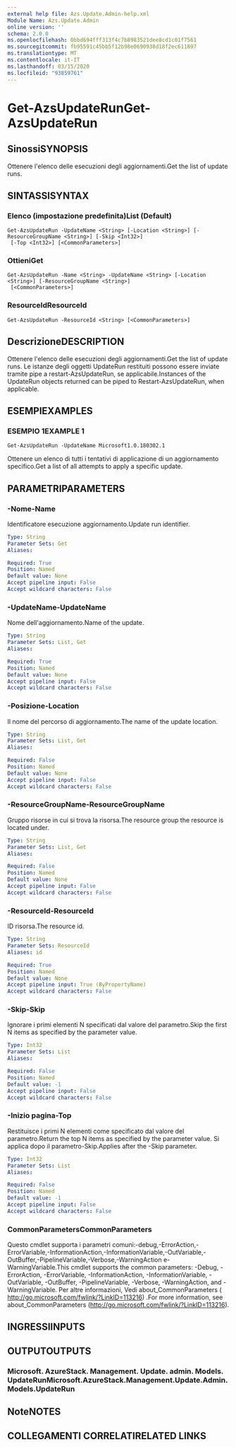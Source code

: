 ```yaml
---
external help file: Azs.Update.Admin-help.xml
Module Name: Azs.Update.Admin
online version: ''
schema: 2.0.0
ms.openlocfilehash: 0bbd694fff313f4c7b8983521dee8cd1c01f7561
ms.sourcegitcommit: fb95591c45bb5f12b98e0690938d18f2ec611897
ms.translationtype: MT
ms.contentlocale: it-IT
ms.lasthandoff: 03/15/2020
ms.locfileid: "93859761"
---
```

# <span data-ttu-id="cafe2-101">Get-AzsUpdateRun</span><span class="sxs-lookup"><span data-stu-id="cafe2-101">Get-AzsUpdateRun</span></span>

## <span data-ttu-id="cafe2-102">Sinossi</span><span class="sxs-lookup"><span data-stu-id="cafe2-102">SYNOPSIS</span></span>
<span data-ttu-id="cafe2-103">Ottenere l'elenco delle esecuzioni degli aggiornamenti.</span><span class="sxs-lookup"><span data-stu-id="cafe2-103">Get the list of update runs.</span></span>

## <span data-ttu-id="cafe2-104">SINTASSI</span><span class="sxs-lookup"><span data-stu-id="cafe2-104">SYNTAX</span></span>

### <span data-ttu-id="cafe2-105">Elenco (impostazione predefinita)</span><span class="sxs-lookup"><span data-stu-id="cafe2-105">List (Default)</span></span>
```
Get-AzsUpdateRun -UpdateName <String> [-Location <String>] [-ResourceGroupName <String>] [-Skip <Int32>]
 [-Top <Int32>] [<CommonParameters>]
```

### <span data-ttu-id="cafe2-106">Ottieni</span><span class="sxs-lookup"><span data-stu-id="cafe2-106">Get</span></span>
```
Get-AzsUpdateRun -Name <String> -UpdateName <String> [-Location <String>] [-ResourceGroupName <String>]
 [<CommonParameters>]
```

### <span data-ttu-id="cafe2-107">ResourceId</span><span class="sxs-lookup"><span data-stu-id="cafe2-107">ResourceId</span></span>
```
Get-AzsUpdateRun -ResourceId <String> [<CommonParameters>]
```

## <span data-ttu-id="cafe2-108">Descrizione</span><span class="sxs-lookup"><span data-stu-id="cafe2-108">DESCRIPTION</span></span>
<span data-ttu-id="cafe2-109">Ottenere l'elenco delle esecuzioni degli aggiornamenti.</span><span class="sxs-lookup"><span data-stu-id="cafe2-109">Get the list of update runs.</span></span> <span data-ttu-id="cafe2-110">Le istanze degli oggetti UpdateRun restituiti possono essere inviate tramite pipe a restart-AzsUpdateRun, se applicabile.</span><span class="sxs-lookup"><span data-stu-id="cafe2-110">Instances of the UpdateRun objects returned can be piped to Restart-AzsUpdateRun, when applicable.</span></span>

## <span data-ttu-id="cafe2-111">ESEMPI</span><span class="sxs-lookup"><span data-stu-id="cafe2-111">EXAMPLES</span></span>

### <span data-ttu-id="cafe2-112">ESEMPIO 1</span><span class="sxs-lookup"><span data-stu-id="cafe2-112">EXAMPLE 1</span></span>
```
Get-AzsUpdateRun -UpdateName Microsoft1.0.180302.1
```

<span data-ttu-id="cafe2-113">Ottenere un elenco di tutti i tentativi di applicazione di un aggiornamento specifico.</span><span class="sxs-lookup"><span data-stu-id="cafe2-113">Get a list of all attempts to apply a specific update.</span></span>

## <span data-ttu-id="cafe2-114">PARAMETRI</span><span class="sxs-lookup"><span data-stu-id="cafe2-114">PARAMETERS</span></span>

### <span data-ttu-id="cafe2-115">-Nome</span><span class="sxs-lookup"><span data-stu-id="cafe2-115">-Name</span></span>
<span data-ttu-id="cafe2-116">Identificatore esecuzione aggiornamento.</span><span class="sxs-lookup"><span data-stu-id="cafe2-116">Update run identifier.</span></span>

```yaml
Type: String
Parameter Sets: Get
Aliases:

Required: True
Position: Named
Default value: None
Accept pipeline input: False
Accept wildcard characters: False
```

### <span data-ttu-id="cafe2-117">-UpdateName</span><span class="sxs-lookup"><span data-stu-id="cafe2-117">-UpdateName</span></span>
<span data-ttu-id="cafe2-118">Nome dell'aggiornamento.</span><span class="sxs-lookup"><span data-stu-id="cafe2-118">Name of the update.</span></span>

```yaml
Type: String
Parameter Sets: List, Get
Aliases:

Required: True
Position: Named
Default value: None
Accept pipeline input: False
Accept wildcard characters: False
```

### <span data-ttu-id="cafe2-119">-Posizione</span><span class="sxs-lookup"><span data-stu-id="cafe2-119">-Location</span></span>
<span data-ttu-id="cafe2-120">Il nome del percorso di aggiornamento.</span><span class="sxs-lookup"><span data-stu-id="cafe2-120">The name of the update location.</span></span>

```yaml
Type: String
Parameter Sets: List, Get
Aliases:

Required: False
Position: Named
Default value: None
Accept pipeline input: False
Accept wildcard characters: False
```

### <span data-ttu-id="cafe2-121">-ResourceGroupName</span><span class="sxs-lookup"><span data-stu-id="cafe2-121">-ResourceGroupName</span></span>
<span data-ttu-id="cafe2-122">Gruppo risorse in cui si trova la risorsa.</span><span class="sxs-lookup"><span data-stu-id="cafe2-122">The resource group the resource is located under.</span></span>

```yaml
Type: String
Parameter Sets: List, Get
Aliases:

Required: False
Position: Named
Default value: None
Accept pipeline input: False
Accept wildcard characters: False
```

### <span data-ttu-id="cafe2-123">-ResourceId</span><span class="sxs-lookup"><span data-stu-id="cafe2-123">-ResourceId</span></span>
<span data-ttu-id="cafe2-124">ID risorsa.</span><span class="sxs-lookup"><span data-stu-id="cafe2-124">The resource id.</span></span>

```yaml
Type: String
Parameter Sets: ResourceId
Aliases: id

Required: True
Position: Named
Default value: None
Accept pipeline input: True (ByPropertyName)
Accept wildcard characters: False
```

### <span data-ttu-id="cafe2-125">-Skip</span><span class="sxs-lookup"><span data-stu-id="cafe2-125">-Skip</span></span>
<span data-ttu-id="cafe2-126">Ignorare i primi elementi N specificati dal valore del parametro.</span><span class="sxs-lookup"><span data-stu-id="cafe2-126">Skip the first N items as specified by the parameter value.</span></span>

```yaml
Type: Int32
Parameter Sets: List
Aliases:

Required: False
Position: Named
Default value: -1
Accept pipeline input: False
Accept wildcard characters: False
```

### <span data-ttu-id="cafe2-127">-Inizio pagina</span><span class="sxs-lookup"><span data-stu-id="cafe2-127">-Top</span></span>
<span data-ttu-id="cafe2-128">Restituisce i primi N elementi come specificato dal valore del parametro.</span><span class="sxs-lookup"><span data-stu-id="cafe2-128">Return the top N items as specified by the parameter value.</span></span>
<span data-ttu-id="cafe2-129">Si applica dopo il parametro-Skip.</span><span class="sxs-lookup"><span data-stu-id="cafe2-129">Applies after the -Skip parameter.</span></span>

```yaml
Type: Int32
Parameter Sets: List
Aliases:

Required: False
Position: Named
Default value: -1
Accept pipeline input: False
Accept wildcard characters: False
```

### <span data-ttu-id="cafe2-130">CommonParameters</span><span class="sxs-lookup"><span data-stu-id="cafe2-130">CommonParameters</span></span>
<span data-ttu-id="cafe2-131">Questo cmdlet supporta i parametri comuni:-debug,-ErrorAction,-ErrorVariable,-InformationAction,-InformationVariable,-OutVariable,-OutBuffer,-PipelineVariable,-Verbose,-WarningAction e-WarningVariable.</span><span class="sxs-lookup"><span data-stu-id="cafe2-131">This cmdlet supports the common parameters: -Debug, -ErrorAction, -ErrorVariable, -InformationAction, -InformationVariable, -OutVariable, -OutBuffer, -PipelineVariable, -Verbose, -WarningAction, and -WarningVariable.</span></span> <span data-ttu-id="cafe2-132">Per altre informazioni, Vedi about_CommonParameters ( http://go.microsoft.com/fwlink/?LinkID=113216) .</span><span class="sxs-lookup"><span data-stu-id="cafe2-132">For more information, see about_CommonParameters (http://go.microsoft.com/fwlink/?LinkID=113216).</span></span>

## <span data-ttu-id="cafe2-133">INGRESSI</span><span class="sxs-lookup"><span data-stu-id="cafe2-133">INPUTS</span></span>

## <span data-ttu-id="cafe2-134">OUTPUT</span><span class="sxs-lookup"><span data-stu-id="cafe2-134">OUTPUTS</span></span>

### <span data-ttu-id="cafe2-135">Microsoft. AzureStack. Management. Update. admin. Models. UpdateRun</span><span class="sxs-lookup"><span data-stu-id="cafe2-135">Microsoft.AzureStack.Management.Update.Admin.Models.UpdateRun</span></span>

## <span data-ttu-id="cafe2-136">Note</span><span class="sxs-lookup"><span data-stu-id="cafe2-136">NOTES</span></span>

## <span data-ttu-id="cafe2-137">COLLEGAMENTI CORRELATI</span><span class="sxs-lookup"><span data-stu-id="cafe2-137">RELATED LINKS</span></span>
